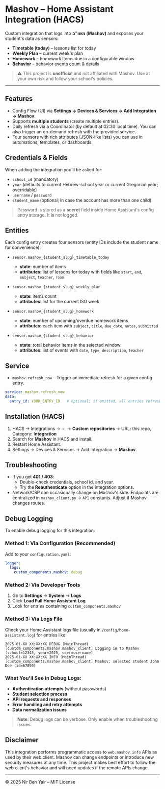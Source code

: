# Mashov – Home Assistant Integration (HACS)

Custom integration that logs into **משו"ב (Mashov)** and exposes your student's data as sensors:
- **Timetable (today)** – lessons list for today
- **Weekly Plan** – current week's plan
- **Homework** – homework items due in a configurable window
- **Behavior** – behavior events count & details

> ⚠️ This project is **unofficial** and not affiliated with Mashov. Use at your own risk and follow your school's policies.

---

## Features

- Config Flow (UI) via **Settings → Devices & Services → Add Integration → Mashov**.
- Supports **multiple students** (create multiple entries).
- Daily refresh via a Coordinator (by default at 02:30 local time). You can also trigger an on-demand refresh with the provided service.
- Four sensors with rich attributes (JSON-like lists) you can use in automations, templates, or dashboards.

## Credentials & Fields

When adding the integration you'll be asked for:
- `school_id` (mandatory)
- `year` (defaults to current Hebrew-school year or current Gregorian year; overridable)
- `username` / `password`
- `student_name` (optional; in case the account has more than one child)

> Password is stored as a **secret** field inside Home Assistant's config entry storage. It is not logged.

## Entities

Each config entry creates four sensors (entity IDs include the student name for convenience):

- `sensor.mashov_{student_slug}_timetable_today`
  - **state**: number of items
  - **attributes**: list of lessons for today with fields like `start`, `end`, `subject`, `teacher`, `room`

- `sensor.mashov_{student_slug}_weekly_plan`
  - **state**: items count
  - **attributes**: list for the current ISO week

- `sensor.mashov_{student_slug}_homework`
  - **state**: number of upcoming/overdue homework items
  - **attributes**: each item with `subject`, `title`, `due_date`, `notes`, `submitted`

- `sensor.mashov_{student_slug}_behavior`
  - **state**: total behavior items in the selected window
  - **attributes**: list of events with `date`, `type`, `description`, `teacher`

## Service

- `mashov.refresh_now` – Trigger an immediate refresh for a given config entry.

```yaml
service: mashov.refresh_now
data:
  entry_id: YOUR_ENTRY_ID   # optional; if omitted, all entries refresh
```

## Installation (HACS)

1. HACS → Integrations → ⋯ → **Custom repositories** → URL: this repo, Category: **Integration**
2. Search for **Mashov** in HACS and install.
3. Restart Home Assistant.
4. Settings → Devices & Services → Add Integration → **Mashov**.

## Troubleshooting

- If you get **401 / 403**:
  - Double-check credentials, school id, and year.
  - Try the **Reauthenticate** option in the integration options.
- Network/CSP can occasionally change on Mashov's side. Endpoints are centralized in `mashov_client.py` → `API` constants. Adjust if Mashov changes routes.

## Debug Logging

To enable debug logging for this integration:

### Method 1: Via Configuration (Recommended)
Add to your `configuration.yaml`:

```yaml
logger:
  logs:
    custom_components.mashov: debug
```

### Method 2: Via Developer Tools
1. Go to **Settings** → **System** → **Logs**
2. Click **Load Full Home Assistant Log**
3. Look for entries containing `custom_components.mashov`

### Method 3: Via Logs File
Check your Home Assistant logs file (usually in `/config/home-assistant.log`) for entries like:
```
2025-01-XX XX:XX:XX DEBUG (MainThread) [custom_components.mashov.mashov_client] Logging in to Mashov (school=12345, year=2025, user=username)
2025-01-XX XX:XX:XX INFO (MainThread) [custom_components.mashov.mashov_client] Mashov: selected student John Doe (id=67890)
```

### What You'll See in Debug Logs:
- **Authentication attempts** (without passwords)
- **Student selection process**
- **API requests and responses**
- **Error handling and retry attempts**
- **Data normalization issues**

> **Note**: Debug logs can be verbose. Only enable when troubleshooting issues.

## Disclaimer

This integration performs programmatic access to `web.mashov.info` APIs as used by their web client.
Mashov can change endpoints or introduce new security measures at any time. This project makes best
effort to follow the web client's behavior and will need updates if the remote APIs change.

---

© 2025 Nir Ben Yair – MIT License
